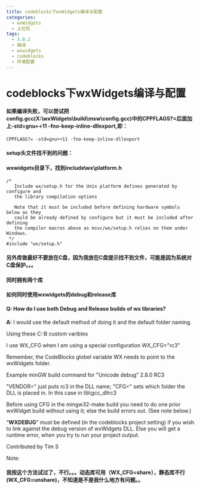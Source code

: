 ```yaml
---
title: codeblocks下wxWidgets编译与配置
categories:
  - wxWidgets
  - 上位机
tags:
  - 3.0.2
  - 编译
  - wxwidgets
  - codeblocks
  - 环境配置
---
```


# codeblocks下wxWidgets编译与配置

#### 如果编译失败，可以尝试把config.gcc(X:\wxWidgets\build\msw\config.gcc)中的CPPFLAGS?=后面加上-std=gnu++11 -fno-keep-inline-dllexport,即：

```
CPPFLAGS?= -std=gnu++11 -fno-keep-inline-dllexport
```

#### setup头文件找不到的问题：

#### wxwidgets目录下，找到include\wx\platform.h

```
/*
   Include wx/setup.h for the Unix platform defines generated by configure and
   the library compilation options

   Note that it must be included before defining hardware symbols below as they
   could be already defined by configure but it must be included after defining
   the compiler macros above as msvc/wx/setup.h relies on them under Windows.
 */
#include "wx/setup.h"
```

#### 另外库做最好不要放在C盘，因为我放在C盘提示找不到文件，可能是因为系统对C盘保护。。。

#### 同时拥有两个库

#### 如何同时使用wxwidgets的debug和release库

#### Q: How do I use both Debug and Release builds of wx libraries?

**A:** I would use the default method of doing it and the default folder naming.

Using these C::B custom varibles

I use WX_CFG when I am using a special configuration WX_CFG="rc3"

Remember, the CodeBlocks globel variable WX needs to point to the wxWidgets folder.

Example minGW build command for "Unicode debug" 2.8.0 RC3

"VENDOR=" just puts rc3 in the DLL name; "CFG=" sets which folder the DLL is placed in. In this case in lib\gcc_dllrc3

Before using CFG in the mingw32-make build you need to do one prior wxWidget build without using it; else the build errors out. (See note below.)

"__WXDEBUG__" must be defined (in the codeblocks project setting) if you wish to link against the debug version of wxWidgets DLL. Else you will get a runtime error, when you try to run your project output.

Contributed by Tim S

Note:

#### 我按这个方法试过了，不行。。。动态库可用（WX_CFG=share），静态库不行(WX_CFG=unshare)，不知道是不是我什么地方有问题。。
